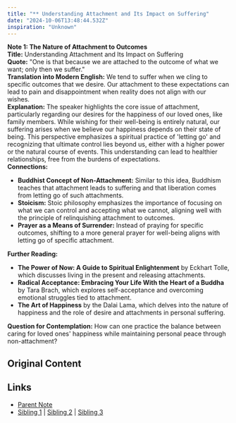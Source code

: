 ```yaml
---
title: "** Understanding Attachment and Its Impact on Suffering"
date: "2024-10-06T13:48:44.532Z"
inspiration: "Unknown"
---
```


  
**Note 1: The Nature of Attachment to Outcomes**  
**Title:** Understanding Attachment and Its Impact on Suffering  
**Quote:** "One is that because we are attached to the outcome of what we want; only then we suffer."  
**Translation into Modern English:** We tend to suffer when we cling to specific outcomes that we desire. Our attachment to these expectations can lead to pain and disappointment when reality does not align with our wishes.  
**Explanation:** The speaker highlights the core issue of attachment, particularly regarding our desires for the happiness of our loved ones, like family members. While wishing for their well-being is entirely natural, our suffering arises when we believe our happiness depends on their state of being. This perspective emphasizes a spiritual practice of 'letting go' and recognizing that ultimate control lies beyond us, either with a higher power or the natural course of events. This understanding can lead to healthier relationships, free from the burdens of expectations.  
**Connections:**  
- **Buddhist Concept of Non-Attachment:** Similar to this idea, Buddhism teaches that attachment leads to suffering and that liberation comes from letting go of such attachments.  
- **Stoicism:** Stoic philosophy emphasizes the importance of focusing on what we can control and accepting what we cannot, aligning well with the principle of relinquishing attachment to outcomes.  
- **Prayer as a Means of Surrender:** Instead of praying for specific outcomes, shifting to a more general prayer for well-being aligns with letting go of specific attachment.  

**Further Reading:**  
- **The Power of Now: A Guide to Spiritual Enlightenment** by Eckhart Tolle, which discusses living in the present and releasing attachments.  
- **Radical Acceptance: Embracing Your Life With the Heart of a Buddha** by Tara Brach, which explores self-acceptance and overcoming emotional struggles tied to attachment.  
- **The Art of Happiness** by the Dalai Lama, which delves into the nature of happiness and the role of desire and attachments in personal suffering.  

**Question for Contemplation:** How can one practice the balance between caring for loved ones' happiness while maintaining personal peace through non-attachment?  



## Original Content



## Links

- [Parent Note](/parent-note.md)
- [Sibling 1](/zettel1.md) | [Sibling 2](/zettel2.md) | [Sibling 3](/zettel3.md)

